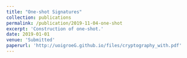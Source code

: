 ```yaml
---
title: "One-shot Signatures"
collection: publications
permalink: /publication/2019-11-04-one-shot
excerpt: 'Construction of one-shot.'
date: 2019-01-01
venue: 'Submitted'
paperurl: 'http://uoigroeG.github.io/files/cryptography_with.pdf'
---
```

